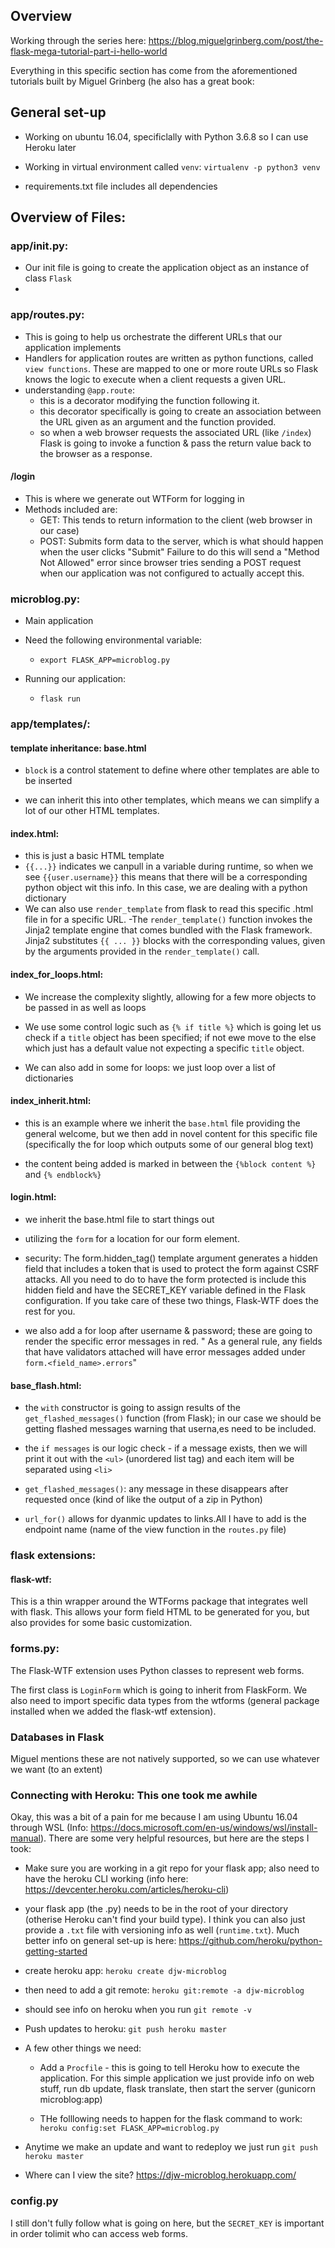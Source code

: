 ## Overview

Working through the series here: https://blog.miguelgrinberg.com/post/the-flask-mega-tutorial-part-i-hello-world

Everything in this specific section has come from the aforementioned tutorials built by Miguel Grinberg (he also has a great book: 


## General set-up

- Working on ubuntu 16.04, specificlally with Python 3.6.8 so I can use Heroku later

- Working in virtual environment called `venv`: `virtualenv -p python3 venv`

- requirements.txt file includes all dependencies 


## Overview of Files: 

### app/__init__.py:

- Our init file is going to create the application object as an instance of class `Flask`
- 


### app/routes.py: 

- This is going to help us orchestrate the different URLs that our application implements 
- Handlers for application routes are written as python functions, called `view functions`. These are mapped to one or more route URLs so Flask knows the logic to execute when a client requests a given URL. 
- understanding `@app.route`:
    - this is a decorator modifying the function following it. 
    - this decorator specifically is going to create an association between the URL given as an argument and the function provided. 
    - so when a web browser requests the associated URL (like `/index`) Flask is going to invoke a function & pass the return value back to the browser as a response. 

#### /login

- This is where we generate out WTForm for logging in
- Methods included are: 
    - GET: This tends to return information to the client (web browser in our case)
    - POST: Submits form data to the server, which is what should happen when the user clicks "Submit" Failure to do this will send a "Method Not Allowed" error since browser tries sending a POST request when our application was not configured to actually accept this. 


### microblog.py: 

- Main application

- Need the following environmental variable: 

    - `export FLASK_APP=microblog.py`

- Running our application: 
    - `flask run`

### app/templates/:

#### template inheritance: base.html
- `block` is a control statement to define where other templates are able to be inserted 

- we can inherit this into other templates, which means we can simplify a lot of our other HTML templates. 

#### index.html: 

- this is just a basic HTML template 
- `{{...}}` indicates we canpull in a variable during runtime, so when we see `{{user.username}}` this means that there will be a corresponding python object wit this info. In this case, we are dealing with a python dictionary
- We can also use `render_template` from flask to read this specific .html file in for a specific URL.
-The `render_template()` function invokes the Jinja2 template engine that comes bundled with the Flask framework. Jinja2 substitutes `{{ ... }}` blocks with the corresponding values, given by the arguments provided in the `render_template()` call.

#### index_for_loops.html: 

- We increase the complexity slightly, allowing for a few more objects to be passed in as well as loops

- We use some control logic such as `{% if title %}` which is going let us check if a `title` object has been specified; if not ewe move to the else which just has a default value not expecting a specific `title` object. 

- We can also add in some for loops: we just loop over a list of dictionaries

#### index_inherit.html: 

- this is an example where we inherit the `base.html` file providing the general welcome, but we then add in novel content for this specific file (specifically the for loop which outputs some of our general blog text)

- the content being added is marked in between the `{%block content %}` and `{% endblock%}`

#### login.html: 

- we inherit the base.html file to start things out

- utilizing the `form` for a location for our form element. 

- security: The form.hidden_tag() template argument generates a hidden field that includes a token that is used to protect the form against CSRF attacks. All you need to do to have the form protected is include this hidden field and have the SECRET_KEY variable defined in the Flask configuration. If you take care of these two things, Flask-WTF does the rest for you.

- we also add a for loop after username & password; these are going to render the specific error messages in red. " As a general rule, any fields that have validators attached will have error messages added under `form.<field_name>.errors`"

#### base_flash.html: 

- the `with` constructor is going to assign results of the `get_flashed_messages()` function (from Flask); in our case we should be getting flashed messages warning that userna,es need to be included.

- the `if messages` is our logic check - if a message exists, then we will print it out with the `<ul>` (unordered list tag) and each item will be separated using `<li>`

- `get_flashed_messages()`: any message in these disappears after requested once (kind of like the output of a zip in Python)

- `url_for()` allows for dyanmic updates to links.All I have to add is the endpoint name (name of the view function in the `routes.py` file)


### flask extensions: 

#### flask-wtf: 

This is a thin wrapper around the WTForms package that integrates well with flask. This allows your form field HTML to be generated for you, but also provides for some basic customization. 


### forms.py: 

The Flask-WTF extension uses Python classes to represent web forms. 

The first class is `LoginForm` which is going to inherit from FlaskForm. We also need to import specific data types from the wtforms (general package installed when we added the flask-wtf extension). 


### Databases in Flask

Miguel mentions these are not natively supported, so we can use whatever we want (to an extent) 

### Connecting with Heroku: This one took me awhile

Okay, this was a bit of a pain for me because I am using Ubuntu 16.04 through WSL (Info: https://docs.microsoft.com/en-us/windows/wsl/install-manual). There are some very helpful resources, but here are the steps I took: 

- Make sure you are working in a git repo for your flask app; also need to have the heroku CLI working (info here: https://devcenter.heroku.com/articles/heroku-cli)

- your flask app (the .py) needs to be in the root of your directory (otherise Heroku can't find your build type). I think you can also just provide a `.txt` file with versioning info as well (`runtime.txt`). Much better info on general set-up is here: https://github.com/heroku/python-getting-started

- create heroku app: `heroku create djw-microblog`

- then need to add a git remote: `heroku git:remote -a djw-microblog`

- should see info on heroku when you run `git remote -v`

- Push updates to heroku: `git push heroku master`

- A few other things we need: 
    - Add a `Procfile` -  this is going to tell Heroku how to execute the application. For this simple application we just provide info on web stuff, run db update, flask translate, then start the server (gunicorn microblog:app)

    - THe folllowing needs to happen for the flask command to work: `heroku config:set FLASK_APP=microblog.py`

- Anytime we make an update and want to redeploy we just run `git push heroku master`

- Where can I view the site? https://djw-microblog.herokuapp.com/

### config.py

I still don't fully follow what is going on here, but the `SECRET_KEY` is important in order tolimit who can access web forms. 

